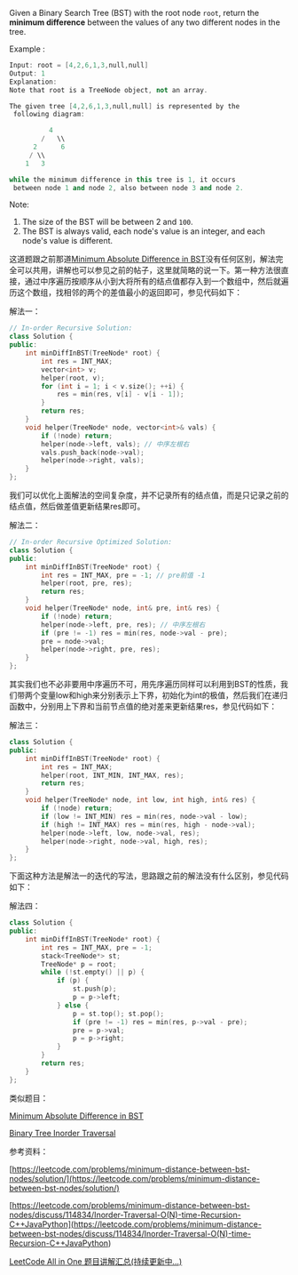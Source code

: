 Given a Binary Search Tree (BST) with the root node `root`, return the **minimum difference** between the values of any two different nodes in the tree.

Example :

```cpp
Input: root = [4,2,6,1,3,null,null]
Output: 1
Explanation:
Note that root is a TreeNode object, not an array.

The given tree [4,2,6,1,3,null,null] is represented by the
 following diagram:

          4
        /   \\
      2      6
     / \\    
    1   3  

while the minimum difference in this tree is 1, it occurs
 between node 1 and node 2, also between node 3 and node 2.
```

Note:

1. The size of the BST will be between 2 and `100`.
1. The BST is always valid, each node's value is an integer, and each node's value is different.

这道题跟之前那道[Minimum Absolute Difference in BST](http://www.cnblogs.com/grandyang/p/6540165.html)没有任何区别，解法完全可以共用，讲解也可以参见之前的帖子，这里就简略的说一下。第一种方法很直接，通过中序遍历按顺序从小到大将所有的结点值都存入到一个数组中，然后就遍历这个数组，找相邻的两个的差值最小的返回即可，参见代码如下：

解法一：

```cpp
// In-order Recursive Solution:
class Solution {
public:
    int minDiffInBST(TreeNode* root) {
        int res = INT_MAX;
        vector<int> v;
        helper(root, v);
        for (int i = 1; i < v.size(); ++i) {
            res = min(res, v[i] - v[i - 1]);
        }
        return res;
    }
    void helper(TreeNode* node, vector<int>& vals) {
        if (!node) return;
        helper(node->left, vals); // 中序左根右
        vals.push_back(node->val);
        helper(node->right, vals);
    }
};
```

我们可以优化上面解法的空间复杂度，并不记录所有的结点值，而是只记录之前的结点值，然后做差值更新结果res即可。

解法二：

```cpp
// In-order Recursive Optimized Solution:
class Solution {
public:
    int minDiffInBST(TreeNode* root) {
        int res = INT_MAX, pre = -1; // pre前值 -1
        helper(root, pre, res);
        return res;
    }
    void helper(TreeNode* node, int& pre, int& res) {
        if (!node) return;
        helper(node->left, pre, res); // 中序左根右
        if (pre != -1) res = min(res, node->val - pre);
        pre = node->val;
        helper(node->right, pre, res);
    }
};
```

其实我们也不必非要用中序遍历不可，用先序遍历同样可以利用到BST的性质，我们带两个变量low和high来分别表示上下界，初始化为int的极值，然后我们在递归函数中，分别用上下界和当前节点值的绝对差来更新结果res，参见代码如下：

解法三：

```cpp
class Solution {
public:
    int minDiffInBST(TreeNode* root) {
        int res = INT_MAX;
        helper(root, INT_MIN, INT_MAX, res);
        return res;
    }
    void helper(TreeNode* node, int low, int high, int& res) {
        if (!node) return;
        if (low != INT_MIN) res = min(res, node->val - low);
        if (high != INT_MAX) res = min(res, high - node->val);
        helper(node->left, low, node->val, res);
        helper(node->right, node->val, high, res);
    }
};
```

下面这种方法是解法一的迭代的写法，思路跟之前的解法没有什么区别，参见代码如下：

解法四：

```cpp
class Solution {
public:
    int minDiffInBST(TreeNode* root) {
        int res = INT_MAX, pre = -1;
        stack<TreeNode*> st;
        TreeNode* p = root;
        while (!st.empty() || p) {
            if (p) {
                st.push(p);
                p = p->left;
            } else {
                p = st.top(); st.pop();
                if (pre != -1) res = min(res, p->val - pre);
                pre = p->val;
                p = p->right;
            }
        }
        return res;
    }
};
```

类似题目：

[Minimum Absolute Difference in BST](http://www.cnblogs.com/grandyang/p/6540165.html)

[Binary Tree Inorder Traversal](http://www.cnblogs.com/grandyang/p/4297300.html)

参考资料：

[https://leetcode.com/problems/minimum-distance-between-bst-nodes/solution/](https://leetcode.com/problems/minimum-distance-between-bst-nodes/solution/)

[](<https://leetcode.com/problems/minimum-distance-between-bst-nodes/discuss/114834/Inorder-Traversal-O(N)-time-Recursion-C++JavaPython>)[https://leetcode.com/problems/minimum-distance-between-bst-nodes/discuss/114834/Inorder-Traversal-O(N)-time-Recursion-C++JavaPython](<https://leetcode.com/problems/minimum-distance-between-bst-nodes/discuss/114834/Inorder-Traversal-O(N)-time-Recursion-C++JavaPython>)

[LeetCode All in One 题目讲解汇总(持续更新中...)](http://www.cnblogs.com/grandyang/p/4606334.html)
